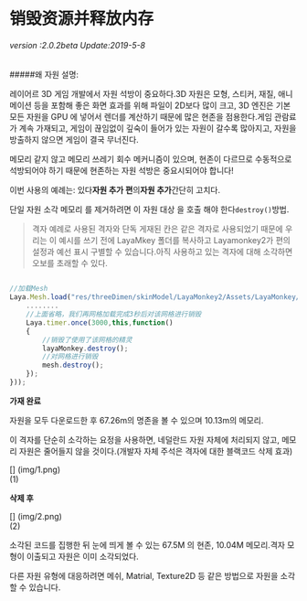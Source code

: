 # 销毁资源并释放内存

###### *version :2.0.2beta   Update:2019-5-8*

#####왜 자원 설명:

레이어르 3D 게임 개발에서 자원 석방이 중요하다.3D 자원은 모형, 스티커, 재질, 애니메이션 등을 포함해 좋은 화면 효과를 위해 파일이 2D보다 많이 크고, 3D 엔진은 기본 모든 자원을 GPU 에 넣어서 렌더를 계산하기 때문에 많은 현존을 점용한다.게임 관람료가 계속 가재되고, 게임이 끊임없이 깊숙이 들어가 있는 자원이 갈수록 많아지고, 자원을 방출하지 않으면 게임이 결국 무너진다.

메모리 같지 않고 메모리 쓰레기 회수 메커니즘이 있으며, 현존이 다르므로 수동적으로 석방되어야 하기 때문에 현존하는 자원 석방은 중요시되어야 합니다!

이번 사용의 예례는: 있다**자원 추가 편**의**자원 추가**간단히 고치다.

단일 자원 소각 메모리 를 제거하려면 이 자원 대상 을 호출 해야 한다`destroy()`방법.

> 격자 예례로 사용된 격자와 단독 게재된 칸은 같은 격자로 사용되었기 때문에 우리는 이 예시를 쓰기 전에 LayaMkey 폴더를 복사하고 Layamonkey2가 편의 설정과 예선 표시 구별할 수 있습니다.아직 사용하고 있는 격자에 대해 소각하면 오보를 초래할 수 있다.


```typescript

//加载Mesh
Laya.Mesh.load("res/threeDimen/skinModel/LayaMonkey2/Assets/LayaMonkey/LayaMonkey-LayaMonkey.lm", Laya.Handler.create(this, function(mesh) {
  	........
    //上面省略，我们再网格加载完成3秒后对该网格进行销毁
    Laya.timer.once(3000,this,function() 
    {
        //销毁了使用了该网格的精灵
        layaMonkey.destroy();
        //对网格进行销毁
        mesh.destroy();        
    });
}));
```


**가재 완료**

자원을 모두 다운로드한 후 67.26m의 명존을 볼 수 있으며 10.13m의 메모리.

이 격자를 단순히 소각하는 요정을 사용하면, 네덜란드 자원 자체에 처리되지 않고, 메모리 자원은 줄어들지 않을 것이다.(개발자 자체 주석은 격자에 대한 블랙코드 삭제 효과)

[] (img/1.png)<br>(1)

**삭제 후**

[] (img/2.png)<br>(2)

소각된 코드를 집행한 뒤 눈에 띄게 볼 수 있는 67.5M 의 현존, 10.04M 메모리.격자 모형이 이출되고 자원은 이미 소각되었다.

다른 자원 유형에 대응하려면 메쉬, Matrial, Texture2D 등 같은 방법으로 자원을 소각할 수 있습니다.
